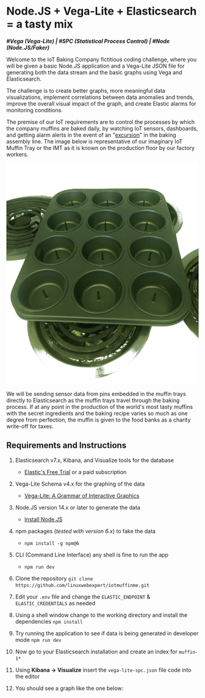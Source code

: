# Node.JS + Vega-Lite + Elasticsearch = a tasty mix

_**#Vega (Vega-Lite) | #SPC (Statistical Process Control) | #Node (Node.JS/Faker)**_

Welcome to the IoT Baking Company fictitious coding challenge, where you will be given a basic Node.JS application and a Vega-Lite JSON file for generating both the data stream and the basic graphs using Vega and Elasticsearch.

The challenge is to create better graphs, more meaningful data visualizations, implement correlations between data anomalies and trends, improve the overall visual impact of the graph, and create Elastic alarms for monitoring conditions.

The premise of our IoT requirements are to control the processes by which the company muffins are baked daily, by watching IoT sensors, dashboards, and getting alarm alerts in the event of an
"[excursion](https://www.semanticscholar.org/paper/Excursion-Yield-Loss-and-Cycle-Time-Reduction-in-Leachman-Ding/6e7491504f595f5d6d0c4cc4a0a9c073815a61b4)" in the baking assembly line. The image below is representative of our imaginary IoT Muffin Tray or the IMT as it is known on the production floor by our factory workers.

![Iot Muffin Tray](./iotmuffintray.png)

We will be sending sensor data from pins embedded in the muffin trays directly to Elasticsearch as the muffin trays travel through the baking process. If at any point in the production of the world's most tasty muffins with the secret ingredients and the baking recipe varies so much as one degree from perfection, the muffin is given to the food banks as a charity write-off for taxes.

## Requirements and Instructions

1. Elasticsearch v7.x, Kibana, and Visualize tools for the database
   - [Elastic's Free Trial](https://www.elastic.co/cloud/elasticsearch-service/signup) or a paid subscription
2. Vega-Lite Schema v4.x for the graphing of the data
   - [Vega-Lite: A Grammar of Interactive Graphics](https://vega.github.io/vega-lite/)
3. Node.JS version 14.x or later to generate the data
   - [Install Node.JS](https://nodejs.org/en/download/)
4. npm packages (_tested with version 6.x_) to fake the data
   - `npm install -g npm@6`
5. CLI (Command Line Interface) any shell is fine to run the app
   - `npm run dev`

6. Clone the repository `git clone https://github.com/linuxwebexpert/iotmuffinme.git`
7. Edit your `.env` file and change the `ELASTIC_ENDPOINT` & `ELASTIC_CREDENTIALS` as needed
8. Using a shell window change to the working directory and install the dependencies `npm install`
9. Try running the application to see if data is being generated in developer mode `npm run dev`
10. Now go to your Elasticsearch installation and create an index for `muffin-1*`
11. Using **Kibana -> Visualize** insert the `vega-lite-spc.json` file code into the editor
12. You should see a graph like the one below:
